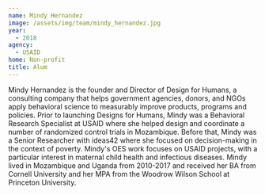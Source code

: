 ```yaml
---
name: Mindy Hernandez
image: /assets/img/team/mindy_hernandez.jpg
year:
  - 2018
agency:
  - USAID
home: Non-profit
title: Alum
---
```


Mindy Hernandez is the founder and Director of Design for Humans, a consulting company that helps government agencies, donors, and NGOs apply behavioral science to measurably improve products, programs and policies. Prior to launching Designs for Humans, Mindy was a Behavioral Research Specialist at USAID where she helped design and coordinate a number of randomized control trials in Mozambique. Before that, Mindy was a Senior Researcher with ideas42 where she focused on decision-making in the context of poverty. Mindy's OES work focuses on  USAID projects, with a particular interest in maternal child health and infectious diseases. Mindy lived in Mozambique and Uganda from 2010-2017 and received her BA from Cornell University and her MPA from the Woodrow Wilson School at Princeton University. 
